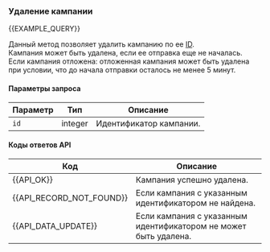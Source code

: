### Удаление кампании
{{EXAMPLE_QUERY}}

Данный метод позволяет удалить кампанию по ее [ID](other#glossary-id).
<br>Кампания может быть удалена, если ее отправка еще не началась. 
<br>Если кампания отложена: отложенная кампания может быть удалена при условии, что до начала отправки осталось не менее 5 минут.

#### Параметры запроса

 Параметр               | Тип     | Описание
------------------------|---------|-----------
`id`                    | integer | Идентификатор кампании.




#### Коды ответов API

Код | Описание
----|----
{{API_OK}}               | Кампания успешно удалена.
{{API_RECORD_NOT_FOUND}} | Если кампания с указанным идентификатором не найдена.
{{API_DATA_UPDATE}}      | Если кампания с указанным идентификатором не может быть удалена.